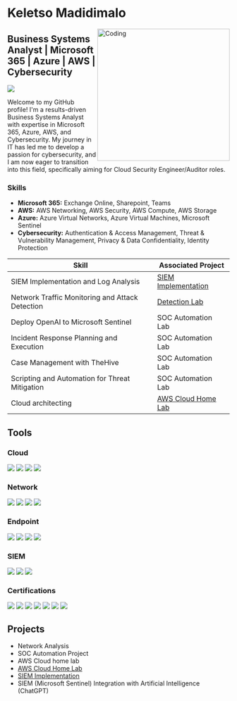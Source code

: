 # Keletso Madidimalo

<img align="right" alt="Coding" width="300" src="https://miro.medium.com/v2/resize:fit:1400/format:webp/1*4fNBO_UDYEVxM0E5T2FyJQ.gif">

## Business Systems Analyst | Microsoft 365 | Azure | AWS | Cybersecurity

<a href="www.linkedin.com/in/cyberkels"><img src="https://img.shields.io/badge/-LinkedIn-0072b1?&style=for-the-badge&logo=linkedin&logoColor=white" /></a>

Welcome to my GitHub profile! I'm a results-driven Business Systems Analyst with expertise in Microsoft 365, Azure, AWS, and Cybersecurity. My journey in IT has led me to develop a passion for cybersecurity, and I am now eager to transition into this field, specifically aiming for Cloud Security Engineer/Auditor roles.

### Skills

- **Microsoft 365:** Exchange Online, Sharepoint, Teams
- **AWS:** AWS Networking, AWS Security, AWS Compute, AWS Storage
- **Azure:** Azure Virtual Networks, Azure Virtual Machines, Microsoft Sentinel
- **Cybersecurity:** Authentication & Access Management, Threat & Vulnerability Management, Privacy & Data Confidentiality, Identity Protection



| Skill                                         | Associated Project         |
|-----------------------------------------------|----------------------------|
| SIEM Implementation and Log Analysis          | <a href="https://github.com/cyberkels/SIEM_Implementation">SIEM Implementation</a>|
| Network Traffic Monitoring and Attack Detection | <a href="https://google.com">Detection Lab</a>|
| Deploy OpenAI to Microsoft Sentinel           | SOC Automation Lab|
| Incident Response Planning and Execution      | SOC Automation Lab|
| Case Management with TheHive                  | SOC Automation Lab|
| Scripting and Automation for Threat Mitigation | SOC Automation Lab|
| Cloud architecting                            | <a href="https://github.com/cyberkels/AWS_Cloud_Home_Lab/">AWS Cloud Home Lab</a>|

## Tools

### Cloud
<div>
   <img src="https://img.shields.io/badge/-Amazon%20AWS-232F3E?&style=for-the-badge&logo=Amazon%20AWS&logoColor=white)](https://aws.amazon.com/" />
   <img src="https://img.shields.io/badge/-AWS%20Networking-232F3E?&style=for-the-badge&logo=Amazon%20AWS&logoColor=white)](https://aws.amazon.com/products/networking/" />
   <img src="https://img.shields.io/badge/-Microsoft%20Azure-0089D6?&style=for-the-badge&logo=microsoft-azure&logoColor=white)](https://azure.microsoft.com/" />
   <img src="https://img.shields.io/badge/-Azure%20Virtual%20Machines-0089D6?&style=for-the-badge&logo=microsoft-azure&logoColor=white)](https://azure.microsoft.com/services/virtual-machines/" />
   
</div>

### Network
<div>
    <img src="https://img.shields.io/badge/-Wireshark-1679A7?&style=for-the-badge&logo=Wireshark&logoColor=white" />
    <img src="https://img.shields.io/badge/-NMAP-001F3F?&style=for-the-badge&logo=nmap&logoColor=white)](https://nmap.org/" />
    <img src="https://img.shields.io/badge/-Suricata-EF3B2D?&style=for-the-badge&logo=Suricata&logoColor=white" />
    <img src="https://img.shields.io/badge/-Zeek-777BB4?&style=for-the-badge&logo=Zeek&logoColor=white" />
</div>

### Endpoint
<div>
    <img src="https://img.shields.io/badge/-Microsoft_Defender_for_Endpoint-00A4EF?&style=for-the-badge&logo=Microsoft&logoColor=white" />
    <img src="https://img.shields.io/badge/-Kaspersky%20Small%20Office%20Security-0066cc?&style=for-the-badge&logo=Kaspersky&logoColor=white)](https://www.kaspersky.com/small-office-security" />
    <img src="https://img.shields.io/badge/-Tenable%20Nessus-339933?&style=for-the-badge&logo=Tenable&logoColor=white)](https://www.tenable.com/products/nessus" />
    <img src="https://img.shields.io/badge/-Velociraptor-4B275F?&style=for-the-badge&logo=Velociraptor&logoColor=white" />
</div>

### SIEM
<div>
    <img src="https://img.shields.io/badge/-Microsoft_Sentinel-0078D4?&style=for-the-badge&logo=Microsoft&logoColor=white" />
    <img src="https://img.shields.io/badge/-WAZUH-0066cc?&style=for-the-badge&logo=WAZUH&logoColor=white)](https://wazuh.com/" />
    <img src="https://img.shields.io/badge/-Splunk-000000?&style=for-the-badge&logo=Splunk&logoColor=white" />
</div>

### Certifications

<div>
<img src="https://img.shields.io/badge/-ITIL%20Foundation-32A5E6?&style=for-the-badge)](https://www.axelos.com/certifications/itil-certifications" />
<img src="https://img.shields.io/badge/-Microsoft%20365%20Certified%3A%20Administrator%20Expert-0072C6?&style=for-the-badge&logo=microsoft&logoColor=white)](https://www.microsoft.com/en-us/learning/certification-overview.aspx" />
<img src="https://img.shields.io/badge/-Microsoft%20Certified%3A%20Security%20Operations%20Analyst%20Associate-0089D6?&style=for-the-badge&logo=microsoft&logoColor=white)](https://www.microsoft.com/en-us/learning/certification-overview.aspx" />
<img src="https://img.shields.io/badge/-Microsoft%20Certified%3A%20Identity%20and%20Access%20Administrator%20Associate-0072C6?&style=for-the-badge&logo=microsoft&logoColor=white)](https://www.microsoft.com/en-us/learning/certification-overview.aspx" />
<img src="https://img.shields.io/badge/-Microsoft%20Certified%3A%20Azure%20AI%20Fundamentals-0089D6?&style=for-the-badge&logo=microsoft&logoColor=white)](https://www.microsoft.com/en-us/learning/certification-overview.aspx" />
<img src="https://img.shields.io/badge/Certified%20in%20Cybersecurity-0053A0?style=for-the-badge&logo=isc2&logoColor=white)](https://www.isc2.org/" />
<img src="https://img.shields.io/badge/AWS-Certified%20Cloud%20Practitioner-232F3E?style=for-the-badge&logo=amazon-aws&logoColor=white)](https://aws.amazon.com/certification/" />
</div>


## Projects
- Network Analysis
- SOC Automation Project
- AWS Cloud home lab
- <a href="https://github.com/cyberkels/AWS_Cloud_Home_Lab/">AWS Cloud Home Lab</a>
- <a href="https://github.com/cyberkels/SIEM_Implementation">SIEM Implementation</a>
- SIEM (Microsoft Sentinel) Integration with Artificial Intelligence (ChatGPT)
